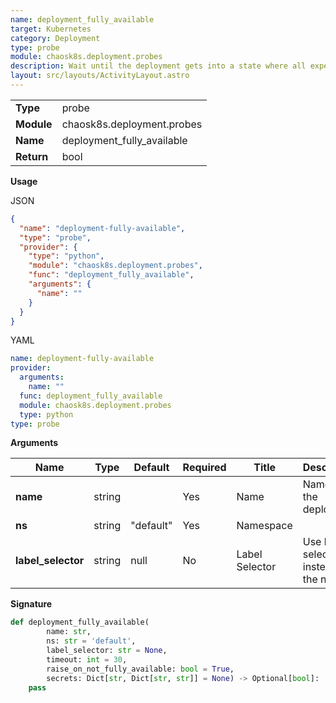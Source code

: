 ```yaml
---
name: deployment_fully_available
target: Kubernetes
category: Deployment
type: probe
module: chaosk8s.deployment.probes
description: Wait until the deployment gets into a state where all expected replicas are available.
layout: src/layouts/ActivityLayout.astro
---
```


|            |                            |
| ---------- | -------------------------- |
| **Type**   | probe                      |
| **Module** | chaosk8s.deployment.probes |
| **Name**   | deployment_fully_available |
| **Return** | bool                       |

**Usage**

JSON

```json
{
  "name": "deployment-fully-available",
  "type": "probe",
  "provider": {
    "type": "python",
    "module": "chaosk8s.deployment.probes",
    "func": "deployment_fully_available",
    "arguments": {
      "name": ""
    }
  }
}
```

YAML

```yaml
name: deployment-fully-available
provider:
  arguments:
    name: ""
  func: deployment_fully_available
  module: chaosk8s.deployment.probes
  type: python
type: probe
```

**Arguments**

| Name                         | Type    | Default   | Required | Title                    | Description                                                |
| ---------------------------- | ------- | --------- | -------- | ------------------------ | ---------------------------------------------------------- |
| **name**                     | string  |           | Yes      | Name                     | Name of the deployment                                     |
| **ns**                       | string  | "default" | Yes      | Namespace                |                                                            |
| **label_selector**           | string  | null      | No       | Label Selector           | Use label selector instead of the name                     |

**Signature**

```python
def deployment_fully_available(
        name: str,
        ns: str = 'default',
        label_selector: str = None,
        timeout: int = 30,
        raise_on_not_fully_available: bool = True,
        secrets: Dict[str, Dict[str, str]] = None) -> Optional[bool]:
    pass
```
